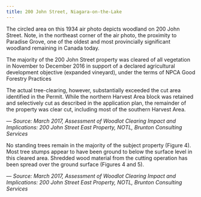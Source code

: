 ```yaml
---
title: 200 John Street, Niagara-on-the-Lake
---
```


The circled area on this 1934 air photo depicts woodland on 200 John Street.
Note, in the northeast corner of the air photo, the proximity to Paradise Grove, one of the oldest and most provincially significant woodland remaining in Canada today.

The majority of the 200 John Street property was cleared of all vegetation in November to December 2016 in support of a declared agricultural development objective (expanded vineyard), under the terms of NPCA Good Forestry Practices

The actual tree-clearing, however, substantially exceeded the cut area identified in the Permit. While the northern Harvest Area block was retained and selectively cut as described in the application plan, the remainder of the property was clear cut,
including most of the southern Harvest Area.

&mdash; <cite>Source: March 2017, Assessment of Woodlot Clearing Impact and Implications: 200 John Street East Property, NOTL, Brunton Consulting Services</cite>

No standing trees remain in the majority of the subject property (Figure 4). Most tree stumps appear to have been ground to below the surface level in this cleared area. Shredded wood material from the cutting operation has been spread over the ground surface (Figures 4 and 5).

&mdash; <cite>Source: March 2017, Assessment of Woodlot Clearing Impact and Implications: 200 John Street East Property, NOTL, Brunton Consulting Services</cite>